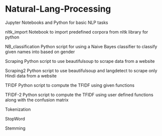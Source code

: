 # Natural-Lang-Processing
Jupyter Notebooks and Python for basic NLP tasks

nltk_import
Notebook to import predefined corpora from nltk library for python

NB_classification
Python script for using a Naive Bayes classifier to classify given names into based on gender 

Scraping
Python script to use beautifulsoup to scrape data from a website

Scraping2
Python script to use beautifulsoup and langdetect to scrape only Hindi data from a website

TFIDF
Python script to compute the TFIDF using given functions

TFIDF-2
Python script to compute the TFIDF using user defined functions along with the confusion matrix

Tokenization

StopWord

Stemming
